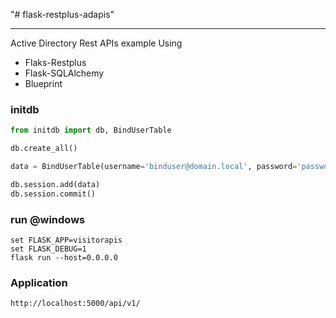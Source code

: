 "# flask-restplus-adapis" 
___
Active Directory Rest APIs example Using
- Flaks-Restplus
- Flask-SQLAlchemy
- Blueprint

### initdb
``` python
from initdb import db, BindUserTable

db.create_all()

data = BindUserTable(username='binduser@domain.local', password='password', domain='domain.local', basedn='ou=users,dc=domain,dc=local', bindou='ou=admin,dc=domain,dc=local', serverip='192.168.1.10')

db.session.add(data)
db.session.commit()

```
### run @windows
``` 
set FLASK_APP=visitorapis
set FLASK_DEBUG=1
flask run --host=0.0.0.0
```

### Application
``` 
http://localhost:5000/api/v1/
```

